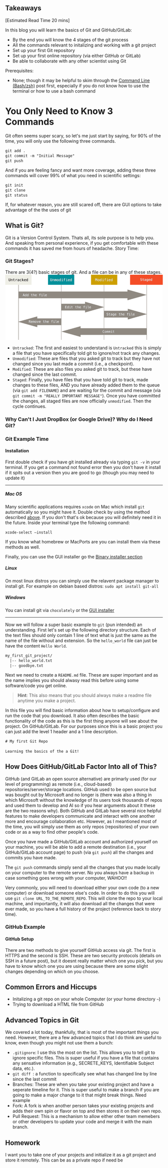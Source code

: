## Takeaways

[Estimated Read Time 20 mins]

In this blog you will learn the basics of Git and GitHub/GitLab:
- By the end you will know the 4 stages of the git process
- All the commands relevant to initalizing and working with a git project
- Set up your first Git repository
- Set up your first online repository (via either GitHub or GitLab)
- Be able to collaborate with any other scientist using Git

Prerequisites:
- None; though it may be helpful to skim through the [Command Line (Bash/zsh)](cli.md) post first, especially if you do not know how to use the terminal or how to use a bash command 

# You Only Need to Know 3 Commands
Git often seems super scary, so let's me just start by saying, for 90% of the time, you will only use the following three commands. 

```
git add .
git commit -m "Initial Message"
git push
```

And if you are feeling fancy and want more coverage, adding these three commands will cover 99% of what you need in scientific settings:

```
git init
git clone
git status
```

If, for whatever reason, you are still scared off, there are GUI options to take advantage of the the uses of git 

## What is Git?
Git is a Version Control System. Thats all, its sole purpose is to help you. And speaking from personal experience, if you get comfortable with these commands it has saved me from hours of headache. 
Story Time: 



### Git Stages?
There are 3(4?) basic stages of git. And a file can be in any of these stages. 
![Stages of Git](imgs/git_stages.png)

- `Untracked`: The first and easiest to understand is `Untracked` this is simply a file that you have specifically told git to ignore/not track any changes.
- `Unmodified`: These are files that you asked git to track but they have not changed since you last made a commit (i.e., a checkpoint).
- `Modified`: These are also files you asked git to track, but these have changed since the last commit.
- `Staged`: Finally, you have files that you have told git to track, made changes to these files, AND you have already added them to the queue (via `git add FILENAME`) and are waiting for the commit and message (via `git commit -m "REALLY IMPORTANT MESSAGE"`). Once you have committed the changes, all staged files are now officially `unmodified`. Then the cycle continues. 

### Why Can't I Just DropBox (or Google Drive)? Why do I Need Git?

### Git Example Time

#### Installation
First double check if you have git installed already via typing `git -v` in your terminal. If you get a command not found error then you don't have it install if it spits out a version then you are good to go (though you may need to update it) 
_________________
##### Mac OS

Many scientific applications requires `xcode` on Mac which install `git` automatically so you might have it. Double check by using the method described [above](####installation). If you don't that's ok because you will definitely need it in the future. Inside your terminal type the following command:
```
xcode-select –install
```

If you know what homebrew or MacPorts are you can install them via these methods as well. 

Finally, you can use the GUI installer go the [Binary installer section](https://git-scm.com/download/mac)

##### Linux
On most linux distros you can simply use the relavent package manager to install git. For example on debian based distros:
`sudo apt install git-all`

##### Windows

You can install git via `chocolately` or the [GUI installer](https://git-scm.com/download/win)
_________________

Now we will follow a super basic example to `git` (pun intended) an understanding. First let's set up the following directory structure. Each of the text files should only contain 1 line of text what is just the same as the name of the file without and extension. So the `hello_world` file can just be have the content `Hello World`. 

```
my_first_git_project/
  |-- hello_world.txt
  |-- goodbye.txt
```

Next we need to create a `README.md` file. These are super important and as the name implies you should alwasy read this before using some software/code you get online.

>**Hint**: This also means that you should always make a readme file anytime you make a project. 

In this file you will find basic information about how to setup/configure and run the code that you download. It also often describes the basic functionality of the code as this is the first thing anyone will see about the project. On GitHub/GitLab. For our purposes since this is a basic project you can just add the level 1 header and a 1 line description.
```
# My first Git Repo

Learning the basics of the a Git!
```

## How Does GitHub/GitLab Factor Into all of This?
GitHub (and GitLab an open source alternative) are primarly used (for our level of programming) as remote (i.e., cloud-based) repositories/server/storage locations. GitHub used to be open source but was bought out by Microsoft and no longer is (there was also a thing in which Microsoft without the knowledge of its users took thousands of repos and used them to develop and AI so if you hear arguments about it these are the two reasons why). Both GitHub and GitLab have several nice helpful features to make developers communicate and interact with one another more and encourage collaboration etc. However, as I meantioned most of the time, you will simply use them as only repos (repositories) of your own code or as a way to find other people's code. 

Once you have made a GitHub/GitLab account and authorized yourself on your machine, you will be able to add a remote destination (i.e., your GitHub/GitLab account page) to push (via `git push`) all the changes and commits you have made. 

The `git push` commands simply send all the changes that you made locally on your computer to the remote server. No you always have a backup in case something goes wrong with your computer, WAHOO!!

Very commonly, you will need to download either your own code (to a new computer) or download someone else's code. In order to do this you will use `git clone URL_TO_THE_REMOTE_REPO`. This will clone the repo to your local machine, and importantly, it will also download all the changes that were ever made, so you have a full history of the project (reference back to story time). 

### GitHub Example

#### GitHub Setup
 There are two methods to give yourself GitHub access via git. The first is HTTPS and the second is SSH. These are two security protocols (details on SSH in a future post), but it doesnt really matter which one you pick, but you have to know which one you are using because there are some slight changes depending on which on you choose. 

## Common Errors and Hiccups
- Initalizing a git repo on your whole Computer (or your home directory `~`)
- Trying to download a HTML file from GitHub 


## Advanced Topics in Git
We covered a lot today, thankfully, that is most of the important things you need. However, there are a few advanced topics that I do think are useful to know, even though you might not use them a bunch:
- `.gitignore`: I use this the most on the list. This allows you to tell git to ignore specific files. This is super useful if you have a file that contains any sensative information (e.g., SECRETE_KEYS, Identifiable Subject data, etc.). 
- `git diff `: a function to specifically see what has changed line by line since the last commit
- Branches: These are when you take your existing project and have a seperate timeline for it. This is super useful to make a branch if you are going to make a major change to it that might break things. Need example
- Fork: A fork is when another person takes your existing projects and adds their own spin or flavor on top and then stores it on their own repo. 
- Pull Request: This is a mechanism to allow either other team memebers or other developers to update your code and merge it with the main branch. 


## Homework
I want you to take one of your projects and initialize it as a git project and store it remotely. This can be as a private repo if need be
